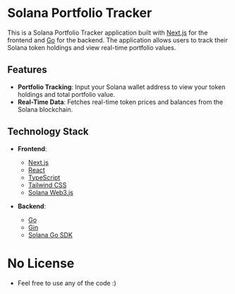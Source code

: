 # Solana Portfolio Tracker

This is a Solana Portfolio Tracker application built with [Next.js](https://nextjs.org) for the frontend and [Go](https://golang.org) for the backend. The application allows users to track their Solana token holdings and view real-time portfolio values.

## Features

- **Portfolio Tracking**: Input your Solana wallet address to view your token holdings and total portfolio value.
- **Real-Time Data**: Fetches real-time token prices and balances from the Solana blockchain.

## Technology Stack

- **Frontend**: 
  - [Next.js](https://nextjs.org)
  - [React](https://reactjs.org)
  - [TypeScript](https://www.typescriptlang.org)
  - [Tailwind CSS](https://tailwindcss.com)
  - [Solana Web3.js](https://solana-labs.github.io/solana-web3.js/)

- **Backend**: 
  - [Go](https://golang.org)
  - [Gin](https://github.com/gin-gonic/gin)
  - [Solana Go SDK](https://github.com/gagliardetto/solana-go)

# No License
- Feel free to use any of the code :)
